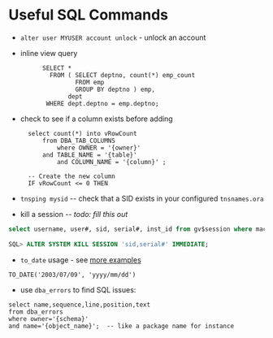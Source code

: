 # Useful SQL Commands

* `alter user MYUSER account unlock` - unlock an account
* inline view query
		
			SELECT * 
			  FROM ( SELECT deptno, count(*) emp_count
			         FROM emp
			         GROUP BY deptno ) emp,
			       dept
			 WHERE dept.deptno = emp.deptno;

* check to see if a column exists before adding

		select count(*) into vRowCount
			from DBA_TAB_COLUMNS
	    		where OWNER = '{owner}'
			and TABLE_NAME = '{table}'
	        	and COLUMN_NAME = '{column}' ;
		
		-- Create the new column
		IF vRowCount <= 0 THEN

* `tnsping mysid` -- check that a SID exists in your configured `tnsnames.ora`
* kill a session -- _todo: fill this out_


```sql
select username, user#, sid, serial#, inst_id from gv$session where machine =
 
SQL> ALTER SYSTEM KILL SESSION 'sid,serial#' IMMEDIATE;
```

* `to_date` usage - see [more examples](http://www.techonthenet.com/oracle/functions/to_date.php)

```
TO_DATE('2003/07/09', 'yyyy/mm/dd')
```

* use `dba_errors` to find SQL issues:

```
select name,sequence,line,position,text
from dba_errors
where owner='{schema}'
and name='{object_name}';  -- like a package name for instance
```
